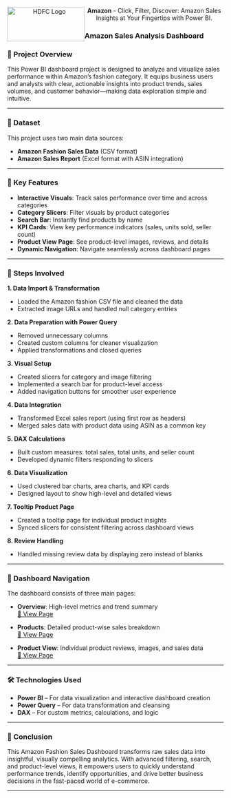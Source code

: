 <div align="center">
  <img src="https://github.com/babban52/Click--Filter--Discover--Amazon-Sales-Insights-at-Your-Fingertips-with-Power-BI/blob/main/Amazon%20logo.png" alt="HDFC Logo" width="180" height="80" style="float: left; margin-right: 10 px;">
  <p> <b>Amazon</b> - Click, Filter, Discover: Amazon Sales Insights at Your Fingertips with Power BI.</p>
</div>

### Amazon Sales Analysis Dashboard

### 📌 Project Overview

This Power BI dashboard project is designed to analyze and visualize sales performance within Amazon’s fashion category. It equips business users and analysts with clear, actionable insights into product trends, sales volumes, and customer behavior—making data exploration simple and intuitive.

---

### 📂 Dataset

This project uses two main data sources:

- **Amazon Fashion Sales Data** (CSV format)
- **Amazon Sales Report** (Excel format with ASIN integration)

---

### 🚀 Key Features

- **Interactive Visuals**: Track sales performance over time and across categories
- **Category Slicers**: Filter visuals by product categories
- **Search Bar**: Instantly find products by name
- **KPI Cards**: View key performance indicators (sales, units sold, seller count)
- **Product View Page**: See product-level images, reviews, and details
- **Dynamic Navigation**: Navigate seamlessly across dashboard pages

---

### 🔄 Steps Involved

**1. Data Import & Transformation**
- Loaded the Amazon fashion CSV file and cleaned the data
- Extracted image URLs and handled null category entries

**2. Data Preparation with Power Query**
- Removed unnecessary columns
- Created custom columns for cleaner visualization
- Applied transformations and closed queries

**3. Visual Setup**
- Created slicers for category and image filtering
- Implemented a search bar for product-level access
- Added navigation buttons for smoother user experience

**4. Data Integration**
- Transformed Excel sales report (using first row as headers)
- Merged sales data with product data using ASIN as a common key

**5. DAX Calculations**
- Built custom measures: total sales, total units, and seller count
- Developed dynamic filters responding to slicers

**6. Data Visualization**
- Used clustered bar charts, area charts, and KPI cards
- Designed layout to show high-level and detailed views

**7. Tooltip Product Page**
- Created a tooltip page for individual product insights
- Synced slicers for consistent filtering across dashboard views

**8. Review Handling**
- Handled missing review data by displaying zero instead of blanks

---

### 🧭 Dashboard Navigation

The dashboard consists of three main pages:

- **Overview**: High-level metrics and trend summary  
  [🔗 View Page](https://github.com/babban52/Click--Filter--Discover--Amazon-Sales-Insights-at-Your-Fingertips-with-Power-BI/blob/main/Amazon%20Dashboard%20PDF_page-0001.jpg)

- **Products**: Detailed product-wise sales breakdown  
  [🔗 View Page]([https://github.com/jeevan499/Power-Bi-Projects-/blob/main/Amazon%20Dashboard/Amazon%20Dashboard%20PDF_page-0002.jpg](https://github.com/babban52/Click--Filter--Discover--Amazon-Sales-Insights-at-Your-Fingertips-with-Power-BI/blob/main/Amazon%20Dashboard%20PDF_page-0002.jpg))

- **Product View**: Individual product reviews, images, and sales data  
  [🔗 View Page]([https://github.com/jeevan499/Power-Bi-Projects-/blob/main/Amazon%20Dashboard/Amazon%20Dashboard%20PDF_page-0003.jpg](https://github.com/babban52/Click--Filter--Discover--Amazon-Sales-Insights-at-Your-Fingertips-with-Power-BI/blob/main/Amazon%20Dashboard%20PDF_page-0003.jpg))

---

### 🛠 Technologies Used

- **Power BI** – For data visualization and interactive dashboard creation  
- **Power Query** – For data transformation and cleansing  
- **DAX** – For custom metrics, calculations, and logic

---

### 📌 Conclusion

This Amazon Fashion Sales Dashboard transforms raw sales data into insightful, visually compelling analytics. With advanced filtering, search, and product-level views, it empowers users to quickly understand performance trends, identify opportunities, and drive better business decisions in the fast-paced world of e-commerce.

---
